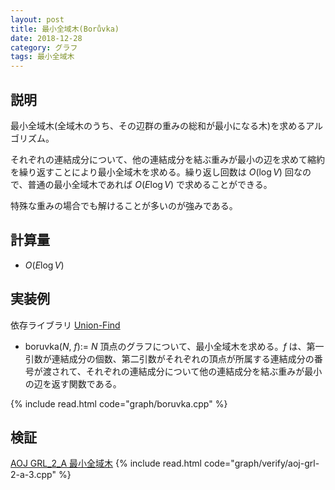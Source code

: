 ```yaml
---
layout: post
title: 最小全域木(Borůvka)
date: 2018-12-28
category: グラフ
tags: 最小全域木
---
```


## 説明
最小全域木(全域木のうち、その辺群の重みの総和が最小になる木)を求めるアルゴリズム。

それぞれの連結成分について、他の連結成分を結ぶ重みが最小の辺を求めて縮約を繰り返すことにより最小全域木を求める。繰り返し回数は $O(\log V)$ 回なので、普通の最小全域木であれば $O(E \log V)$ で求めることができる。

特殊な重みの場合でも解けることが多いのが強みである。

## 計算量
* $O(E \log V)$

## 実装例

依存ライブラリ [Union-Find](../structure/union-find.html)

* boruvka($N$, $f$):= $N$ 頂点のグラフについて、最小全域木を求める。$f$ は、第一引数が連結成分の個数、第二引数がそれぞれの頂点が所属する連結成分の番号が渡されて、それぞれの連結成分について他の連結成分を結ぶ重みが最小の辺を返す関数である。

{% include read.html  code="graph/boruvka.cpp" %}

## 検証

[AOJ GRL_2_A 最小全域木](http://judge.u-aizu.ac.jp/onlinejudge/description.jsp?id=GRL_2_A&lang=jp)
{% include read.html code="graph/verify/aoj-grl-2-a-3.cpp" %}
